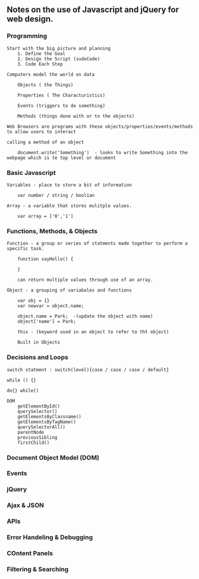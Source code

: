 ## Notes on the use of Javascript and jQuery for web design.

### Programming

    Start with the big picture and planning
        1. Define the Goal
        2. Design the Script (sudoCode)
        3. Code Each Step
    
    Computers model the world on data

        Objects ( the Things)

        Properties ( The Characturistics)

        Events (triggers to do something)

        Methods (things done with or to the objects)
    
    Web Browsers are programs with these objects/properties/events/methods to allow users to interact

    calling a method of an object

        document.write('Something')  - looks to write Something into the webpage which is te top level or document
    

### Basic Javascript

    Variables - place to store a bit of information

        var number / string / boolian

    Array - a variable that stores mulitple values.

        var array = ['0','1']


### Functions, Methods, & Objects

    Function - a group or series of statments made together to perform a specific task.

        function sayHello() {

        }
    
        can return multiple values through use of an array.

    Object - a grouping of variabales and functions

        var obj = {}
        var newvar = object.name;

        object.name = Park;  -(update the object with name)
        object['name'] = Park;

        this - (keyword used in an object to refer to tht object)

        Built in Objects


### Decisions and Loops

    switch statment : switch(level){case / case / case / default}

    while () {}

    do{} while()

    DOM
        getElementById()
        querySelector()
        getElementsByClassname()
        getElementsByTagName()
        querySelectorAll()
        parentNode
        previousSibling
        firstChild()

### Document Object Model (DOM)   

### Events

### jQuery

### Ajax & JSON

### APIs

### Error Handeling & Debugging

### COntent Panels

### Filtering & Searching